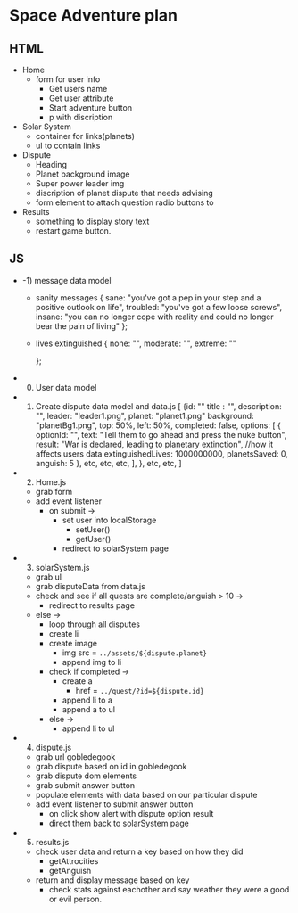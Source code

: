 # Space Adventure plan

## HTML 
- Home 
    - form for user info
        - Get users name
        - Get user attribute
        - Start adventure button
        - p with discription
- Solar System
    - container for links(planets)
    - ul to contain links
- Dispute
    - Heading
    - Planet background image   
    - Super power leader img
    - discription of planet dispute that needs advising
    - form element to attach question radio buttons to
- Results
    - something to display story text
    - restart game button.

## JS

- -1) message data model
    - sanity messages
        {
            sane: "you've got a pep in your step and a positive outlook on life",
            troubled: "you've got a few loose screws",
            insane: "you can no longer cope with reality and could no longer bear the pain of living"
        };

    - lives extinguished 
        {
            none: "",
            moderate: "",
            extreme: ""

        };

- 0) User data model
    
- 1) Create dispute data model and data.js
[
   {id: ""
    title : "",
    description: "",
    leader: "leader1.png",
    planet: "planet1.png"
    background: "planetBg1.png",
    top: 50%,
    left: 50%,
    completed: false,
    options: [
        {   
            optionId: "",
            text: "Tell them to go ahead and press the nuke button",
            result: "War is declared, leading to planetary extinction",
            //how it affects users data
            extinguishedLives: 1000000000,
            planetsSaved: 0,
            anguish: 5
        },
        etc,
        etc,
        etc,
    ],
   },
   etc,
   etc,
]

- 2) Home.js
    - grab form
    - add event listener
        - on submit ->
            - set user into localStorage
                - setUser()
                - getUser()
             - redirect to solarSystem page

- 3) solarSystem.js
    - grab ul
    - grab disputeData from data.js
    - check and see if all quests are complete/anguish > 10 ->
        - redirect to results page
    - else ->
        - loop through all disputes
        - create li
        - create image
            - img src = `../assets/${dispute.planet}`
            - append img to li
        - check if completed ->
            - create a
                - href = `../quest/?id=${dispute.id}`
            - append li to a
            - append a to ul
        - else ->
            - append li to ul

- 4) dispute.js
    - grab url gobledegook
    - grab dispute based on id in gobledegook
    - grab dispute dom elements
    - grab submit answer button
    - populate elements with data based on our particular dispute
    - add event listener to submit answer button
        - on click show alert with dispute option result
        - direct them back to solarSystem page

- 5) results.js
    - check user data and return a key based on how they did
        - getAttrocities
        - getAnguish
    - return and display message based on key
        - check stats against eachother and say weather they were a good or evil person.


